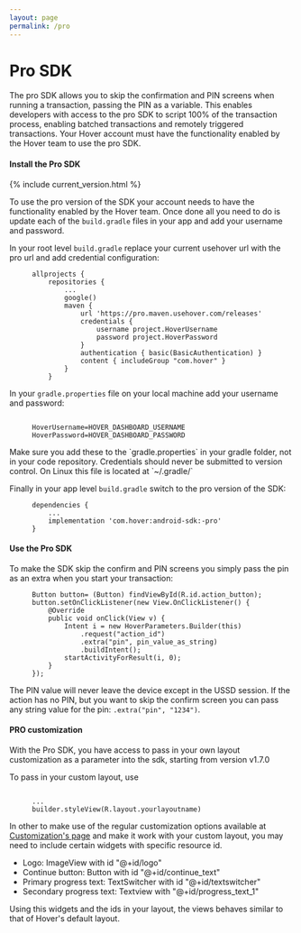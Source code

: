 ```yaml
---
layout: page
permalink: /pro
---
```


# Pro SDK

The pro SDK allows you to skip the confirmation and PIN screens when running a transaction, passing the PIN as a variable. This enables developers with access to the pro SDK to script 100% of the transaction process, enabling batched transactions and remotely triggered transactions. Your Hover account must have the functionality enabled by the Hover team to use the pro SDK.

#### Install the Pro SDK

{% include current_version.html %}

To use the pro version of the SDK your account needs to have the functionality enabled by the Hover team. Once done all you need to do is update each of the `build.gradle` files in your app and add your username and password.

In your root level `build.gradle` replace your current usehover url with the pro url and add credential configuration:

<figure>
	<pre><code class="gradle" data-lang="gradle">allprojects { 
	repositories {
		...
		google()
		maven {
			url 'https://pro.maven.usehover.com/releases'
			credentials {
			    username project.HoverUsername
			    password project.HoverPassword
			}
			authentication { basic(BasicAuthentication) }
			content { includeGroup "com.hover" }
		}
	}</code></pre>
</figure>

In your `gradle.properties` file on your local machine add your username and password:

<figure>
	<pre><code class="gradle" data-lang="gradle">
HoverUsername=HOVER_DASHBOARD_USERNAME
HoverPassword=HOVER_DASHBOARD_PASSWORD</code></pre>
</figure>

<div class="call-out call-out-info">
    <p>Make sure you add these to the `gradle.properties` in your gradle folder, not in your code repository. Credentials should never be submitted to version control. On Linux this file is located at `~/.gradle/`</p>
</div>

Finally in your app level `build.gradle` switch to the pro version of the SDK:

<figure>
	<pre><code class="gradle" data-lang="gradle">dependencies {
	...
	implementation 'com.hover:android-sdk:<span class="version-number"></span>-pro'
}</code></pre>
</figure>

#### Use the Pro SDK

To make the SDK skip the confirm and PIN screens you simply pass the pin as an extra when you start your transaction:

<figure>
	<pre><code class="java" data-lang="java">Button button= (Button) findViewById(R.id.action_button);
button.setOnClickListener(new View.OnClickListener() {
	@Override
	public void onClick(View v) {
		Intent i = new HoverParameters.Builder(this)
			.request("action_id")
			.extra("pin", pin_value_as_string)
			.buildIntent();
		startActivityForResult(i, 0);
	}
});</code></pre>
</figure>

The PIN value will never leave the device except in the USSD session. If the action has no PIN, but you want to skip the confirm screen you can pass any string value for the pin: `.extra("pin", "1234")`.

#### PRO customization
With the Pro SDK, you have access to pass in your own layout customization as a parameter into the sdk, starting from version v1.7.0

To pass in your custom layout, use
<figure>
<pre><code class="java" data-lang="java">
...
builder.styleView(R.layout.yourlayoutname)
</code></pre></figure>

In other to make use of the regular customization options available at [Customization's page](/customization) and make it work with your custom layout, you may need to include certain widgets with specific resource id.

- Logo: ImageView with id "@+id/logo"
- Continue button: Button with id "@+id/continue_text"
- Primary progress text: TextSwitcher with id "@+id/textswitcher"
- Secondary progress text: Textview with "@+id/progress_text_1"

Using this widgets and the ids in your layout, the views behaves similar to that of Hover's default layout.
